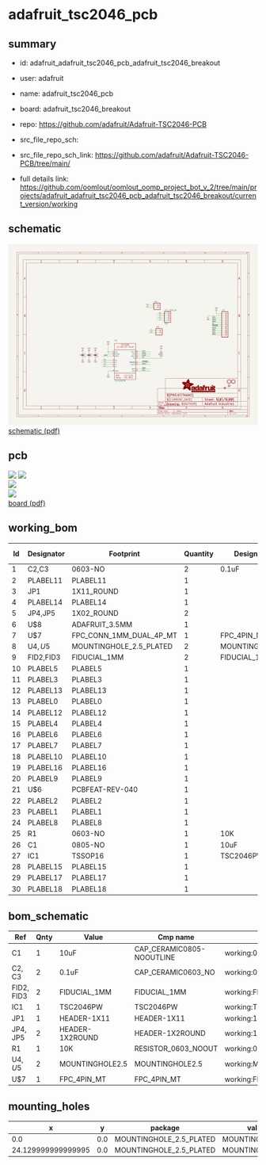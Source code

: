 # adafruit_tsc2046_pcb
 
## summary 
* id: adafruit_adafruit_tsc2046_pcb_adafruit_tsc2046_breakout
* user: adafruit
* name: adafruit_tsc2046_pcb
* board: adafruit_tsc2046_breakout
* repo: https://github.com/adafruit/Adafruit-TSC2046-PCB



* src_file_repo_sch: 
* src_file_repo_sch_link: https://github.com/adafruit/Adafruit-TSC2046-PCB/tree/main/
* full details link: https://github.com/oomlout/oomlout_oomp_project_bot_v_2/tree/main/projects/adafruit_adafruit_tsc2046_pcb_adafruit_tsc2046_breakout/current_version/working  

## schematic  
![](working_schematic_600.png)  
[schematic (pdf)](working_schematic.pdf)  

## pcb  
![](working_3d_600.png) 
![](working_3d_front_600.png)  
![](working_3d_back_600.png)  
![](working_600.png)  
[board (pdf)](working.pdf)  

## working_bom
| Id | Designator | Footprint | Quantity | Designation | Supplier and ref |  | None | 
| --- | --- | --- | --- | --- | --- | --- | --- | 
| 1 | C2,C3 | 0603-NO | 2 | 0.1uF |  |  | [''] | 
| 2 | PLABEL11 | PLABEL11 | 1 |  |  |  | [''] | 
| 3 | JP1 | 1X11_ROUND | 1 |  |  |  | [''] | 
| 4 | PLABEL14 | PLABEL14 | 1 |  |  |  | [''] | 
| 5 | JP4,JP5 | 1X02_ROUND | 2 |  |  |  | [''] | 
| 6 | U$8 | ADAFRUIT_3.5MM | 1 |  |  |  | [''] | 
| 7 | U$7 | FPC_CONN_1MM_DUAL_4P_MT | 1 | FPC_4PIN_MT |  |  | [''] | 
| 8 | U$4,U$5 | MOUNTINGHOLE_2.5_PLATED | 2 | MOUNTINGHOLE2.5 |  |  | [''] | 
| 9 | FID2,FID3 | FIDUCIAL_1MM | 2 | FIDUCIAL_1MM |  |  | [''] | 
| 10 | PLABEL5 | PLABEL5 | 1 |  |  |  | [''] | 
| 11 | PLABEL3 | PLABEL3 | 1 |  |  |  | [''] | 
| 12 | PLABEL13 | PLABEL13 | 1 |  |  |  | [''] | 
| 13 | PLABEL0 | PLABEL0 | 1 |  |  |  | [''] | 
| 14 | PLABEL12 | PLABEL12 | 1 |  |  |  | [''] | 
| 15 | PLABEL4 | PLABEL4 | 1 |  |  |  | [''] | 
| 16 | PLABEL6 | PLABEL6 | 1 |  |  |  | [''] | 
| 17 | PLABEL7 | PLABEL7 | 1 |  |  |  | [''] | 
| 18 | PLABEL10 | PLABEL10 | 1 |  |  |  | [''] | 
| 19 | PLABEL16 | PLABEL16 | 1 |  |  |  | [''] | 
| 20 | PLABEL9 | PLABEL9 | 1 |  |  |  | [''] | 
| 21 | U$6 | PCBFEAT-REV-040 | 1 |  |  |  | [''] | 
| 22 | PLABEL2 | PLABEL2 | 1 |  |  |  | [''] | 
| 23 | PLABEL1 | PLABEL1 | 1 |  |  |  | [''] | 
| 24 | PLABEL8 | PLABEL8 | 1 |  |  |  | [''] | 
| 25 | R1 | 0603-NO | 1 | 10K |  |  | [''] | 
| 26 | C1 | 0805-NO | 1 | 10uF |  |  | [''] | 
| 27 | IC1 | TSSOP16 | 1 | TSC2046PW |  |  | [''] | 
| 28 | PLABEL15 | PLABEL15 | 1 |  |  |  | [''] | 
| 29 | PLABEL17 | PLABEL17 | 1 |  |  |  | [''] | 
| 30 | PLABEL18 | PLABEL18 | 1 |  |  |  | [''] | 


## bom_schematic
| Ref | Qnty | Value | Cmp name | Footprint | Description | Vendor | DNP | 
| --- | --- | --- | --- | --- | --- | --- | --- | 
| C1 | 1 | 10uF | CAP_CERAMIC0805-NOOUTLINE | working:0805-NO |  |  |  | 
| C2, C3 | 2 | 0.1uF | CAP_CERAMIC0603_NO | working:0603-NO |  |  |  | 
| FID2, FID3 | 2 | FIDUCIAL_1MM | FIDUCIAL_1MM | working:FIDUCIAL_1MM |  |  |  | 
| IC1 | 1 | TSC2046PW | TSC2046PW | working:TSSOP16 |  |  |  | 
| JP1 | 1 | HEADER-1X11 | HEADER-1X11 | working:1X11_ROUND |  |  |  | 
| JP4, JP5 | 2 | HEADER-1X2ROUND | HEADER-1X2ROUND | working:1X02_ROUND |  |  |  | 
| R1 | 1 | 10K | RESISTOR_0603_NOOUT | working:0603-NO |  |  |  | 
| U$4, U$5 | 2 | MOUNTINGHOLE2.5 | MOUNTINGHOLE2.5 | working:MOUNTINGHOLE_2.5_PLATED |  |  |  | 
| U$7 | 1 | FPC_4PIN_MT | FPC_4PIN_MT | working:FPC_CONN_1MM_DUAL_4P_MT |  |  |  | 


## mounting_holes
| x | y | package | value | ref | size | 
| --- | --- | --- | --- | --- | --- | 
| 0.0 | 0.0 | MOUNTINGHOLE_2.5_PLATED | MOUNTINGHOLE2.5 | U$4 | m3 | 
| 24.129999999999995 | 0.0 | MOUNTINGHOLE_2.5_PLATED | MOUNTINGHOLE2.5 | U$5 | m3 | 


